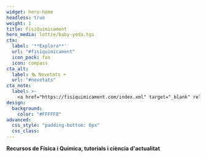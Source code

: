 ```yaml
---
widget: hero-home
headless: true
weight: 1
title: FisiQuímicament
hero_media: lottie/baby-yoda.tgs
cta:
  label: '**Explora**'
  url: "#fisiquimicament"
  icon_pack: fas
  icon: compass
cta_alt:
  label: 🗞️ Novetats ➡️
  url: "#novetats"
cta_note:
  label: >-
    <a href="https://fisiquimicament.com/index.xml" target="_blank" rel="noopener">**Subscriu-te** a <i class="fas fa-rss mr-1"></i>**l'RSS**</a> si no et vols perdre cap actualització.<br><a href="https://discord.gg/kJqPqTJ" target="_blank" rel="noopener">**Uneix-te** a el **servidor <i class="fab fa-discord mr-1"></i>d'Discord**</a> per participar activament a la web, comentant, donant la teva opinió, realitzant peticions, suggeriments...
design:
  background:
    color: "#FFFFF8"
advanced:
  css_style: "padding-bottom: 0px"
  css_class: 
---
```


**Recursos de Física i Química, tutorials i ciència d'actualitat**